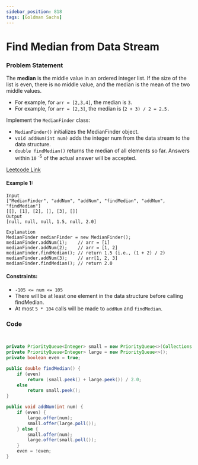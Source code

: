 ```yaml
---
sidebar_position: 818
tags: [Goldman Sachs]
---
```


# Find Median from Data Stream

### Problem Statement

The **median** is the middle value in an ordered integer list. If the size of the list is even, there is no middle value, and the median is the mean of the two middle values.

- For example, for `arr = [2,3,4]`, the median is `3`.
- For example, for `arr = [2,3]`, the median is (`2 + 3) / 2 = 2.5.`

Implement the `MedianFinder` class:

- `MedianFinder()` initializes the MedianFinder object.
- `void addNum(int num)` adds the integer num from the data stream to the data structure.
- `double findMedian()` returns the median of all elements so far. Answers within `10`<sup> -5</sup> of the actual answer will be accepted.

[Leetcode Link](https://leetcode.com/problems/find-median-from-data-stream/)

#### Example 1:

```
Input
["MedianFinder", "addNum", "addNum", "findMedian", "addNum", "findMedian"]
[[], [1], [2], [], [3], []]
Output
[null, null, null, 1.5, null, 2.0]

Explanation
MedianFinder medianFinder = new MedianFinder();
medianFinder.addNum(1);    // arr = [1]
medianFinder.addNum(2);    // arr = [1, 2]
medianFinder.findMedian(); // return 1.5 (i.e., (1 + 2) / 2)
medianFinder.addNum(3);    // arr[1, 2, 3]
medianFinder.findMedian(); // return 2.0
```

#### Constraints:

- `-105 <= num <= 105`
- There will be at least one element in the data structure before calling findMedian.
- At most `5 * 104` calls will be made to `addNum` and `findMedian`.

### Code

```java title="java Code"


private PriorityQueue<Integer> small = new PriorityQueue<>(Collections.reverseOrder());
private PriorityQueue<Integer> large = new PriorityQueue<>();
private boolean even = true;

public double findMedian() {
    if (even)
        return (small.peek() + large.peek()) / 2.0;
    else
        return small.peek();
}

public void addNum(int num) {
    if (even) {
        large.offer(num);
        small.offer(large.poll());
    } else {
        small.offer(num);
        large.offer(small.poll());
    }
    even = !even;
}
```
